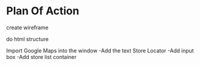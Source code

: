 # Plan Of Action

create wireframe

do html structure

Import Google Maps into the window
-Add the text Store Locator
-Add input box
-Add store list container